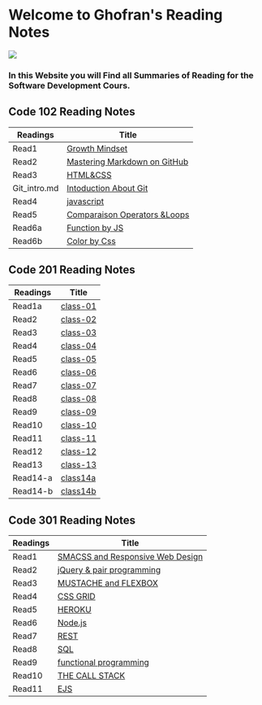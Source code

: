 # Welcome to Ghofran's Reading Notes
![](https://encrypted-tbn0.gstatic.com/images?q=tbn:ANd9GcQ7GuRWxXVeA3i83C6MbKg8z3mW2ljc7prhvQ&usqp=CAU)

### In this Website you will Find all Summaries of Reading for the Software Development Cours.

## Code 102 Reading Notes

|Readings             |Title                                                                                   |
|---------------------|----------------------------------------------------------------------------------------|
|Read1                |[Growth Mindset](https://ghofrandayyat.github.io/reading-notes/102/read1)               |
|Read2                |[Mastering Markdown on GitHub](https://ghofrandayyat.github.io/reading-notes/102/read2) |
|Read3                |[HTML&CSS](https://ghofrandayyat.github.io/reading-notes/102/read3)                     |
|Git_intro.md         |[Intoduction About Git](https://ghofrandayyat.github.io/reading-notes/102/Git_intro)    |
|Read4                |[javascript](https://ghofrandayyat.github.io/reading-notes/102/read4)                   |
|Read5                |[Comparaison Operators &Loops](https://ghofrandayyat.github.io/reading-notes/102/read5) |
|Read6a               |[Function by JS](https://ghofrandayyat.github.io/reading-notes/102/read6a)              |
|Read6b               |[Color by Css ](https://ghofrandayyat.github.io/reading-notes/102/read6b)               |

## Code 201 Reading Notes


|Readings|Title                                                                   |
|--------|------------------------------------------------------------------------|
|Read1a  |[class-01](https://ghofrandayyat.github.io/reading-notes/201/class-01)  |
|Read2   |[class-02](https://ghofrandayyat.github.io/reading-notes/201/class-02)  |
|Read3   |[class-03](https://ghofrandayyat.github.io/reading-notes/201/class-03)  |
|Read4   |[class-04](https://ghofrandayyat.github.io/reading-notes/201/class-04)  |
|Read5   |[class-05](https://ghofrandayyat.github.io/reading-notes/201/class-05)  |
|Read6   |[class-06](https://ghofrandayyat.github.io/reading-notes/201/class-06)  |
|Read7   |[class-07](https://ghofrandayyat.github.io/reading-notes/201/class-07)  |
|Read8   |[class-08](https://ghofrandayyat.github.io/reading-notes/201/class-08)  |
|Read9   |[class-09](https://ghofrandayyat.github.io/reading-notes/201/class-09)  |
|Read10  |[class-10](https://ghofrandayyat.github.io/reading-notes/201/class-10)  |
|Read11  |[class-11](https://ghofrandayyat.github.io/reading-notes/201/class-11)  |
|Read12  |[class-12](https://ghofrandayyat.github.io/reading-notes/201/class-12)  |
|Read13  |[class-13](https://ghofrandayyat.github.io/reading-notes/201/class-13)  |
|Read14-a|[class14a](https://ghofrandayyat.github.io/reading-notes/201/class-14-a)|
|Read14-b|[class14b](https://ghofrandayyat.github.io/reading-notes/201/class-14-b)|



## Code 301 Reading Notes


|Readings  |Title                                                                                          |
|----------|-----------------------------------------------------------------------------------------------|
|Read1     |[SMACSS and Responsive Web Design](https://ghofrandayyat.github.io/reading-notes/301/read301-1)|
|Read2     |[jQuery  & pair programming](https://ghofrandayyat.github.io/reading-notes/301/read301-2)      |
|Read3     |[MUSTACHE and FLEXBOX](https://ghofrandayyat.github.io/reading-notes/301/read301-3)            |
|Read4     |[CSS GRID](https://ghofrandayyat.github.io/reading-notes/301/read301-4)                        |
|Read5     |[HEROKU](https://ghofrandayyat.github.io/reading-notes/301/read301-5)                          |
|Read6     |[Node.js](https://ghofrandayyat.github.io/reading-notes/301/read301-6)                         |
|Read7     |[REST](https://ghofrandayyat.github.io/reading-notes/301/read301-7)                            |
|Read8     |[SQL](https://ghofrandayyat.github.io/reading-notes/301/read301-8)                             |
|Read9     |[functional programming](https://ghofrandayyat.github.io/reading-notes/301/read301-9)          |
|Read10    |[THE CALL STACK](https://ghofrandayyat.github.io/reading-notes/301/read301-10)                 |
|Read11    |[EJS](https://ghofrandayyat.github.io/reading-notes/301/read301-11)                            |